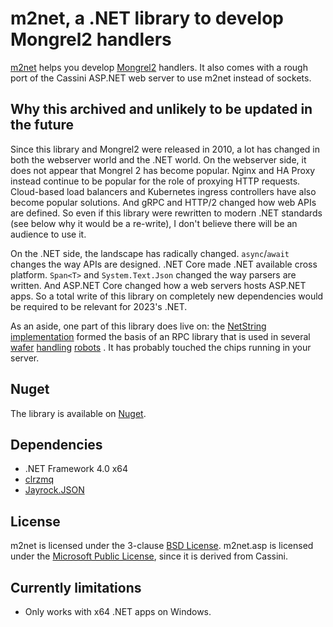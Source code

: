 # m2net, a .NET library to develop Mongrel2 handlers

[m2net] helps you develop [Mongrel2] handlers. It also comes with a rough port of the
Cassini ASP.NET web server to use m2net instead of sockets.

## Why this archived and unlikely to be updated in the future

Since this library and Mongrel2 were released in 2010, a lot has changed in both
the webserver world and the .NET world. On the webserver side, it does not
appear that Mongrel 2 has become popular. Nginx and HA Proxy instead continue
to be popular for the role of proxying HTTP requests. Cloud-based load balancers
and Kubernetes ingress controllers have also become popular solutions.
And gRPC and HTTP/2 changed how web APIs are defined.
So even if this library were rewritten to modern .NET standards
(see below why it would be a re-write), I don't believe there will be an
audience to use it.

On the .NET side, the landscape has radically changed. `async`/`await` changes
the way APIs are designed. .NET Core made .NET available cross platform.
`Span<T>` and `System.Text.Json` changed the way parsers are written.
And ASP.NET Core changed how a web servers hosts ASP.NET apps.
So a total write of this library on completely new dependencies would be
required to be relevant for 2023's .NET.

As an aside, one part of this library does live on: the
[NetString implementation](m2net/NetString.cs) formed the basis of an RPC
library that is used in several
[wafer](https://www.brooks.com/solutions/automation-solutions/factory-automation-solutions/spartan-sorters/)
[handling](https://www.brooks.com/solutions/automation-solutions/wafer-handling-systems/)
[robots](https://www.brooks.com/solutions/automation-solutions/factory-automation-solutions/vision-leap-loadports/)
. It has probably touched the chips running in your server.

## Nuget

The library is available on [Nuget].

## Dependencies

 - .NET Framework 4.0 x64
 - [clrzmq](http://packages.nuget.org/packages/clrzmq-x64/)
 - [Jayrock.JSON](http://packages.nuget.org/packages/jayrock-json/)

## License

m2net is licensed under the 3-clause [BSD License].  m2net.asp is licensed under
the [Microsoft Public License], since it is derived from Cassini.

## Currently limitations

* Only works with x64 .NET apps on Windows.

  [m2net]: https://github.com/AustinWise/m2net/
  [Mongrel2]:https://mongrel2.org/
  [Microsoft Public License]:https://opensource.org/licenses/ms-pl.html
  [BSD License]:LICENSE
  [Nuget]:https://www.nuget.org/packages/m2net/
